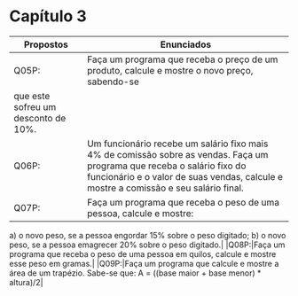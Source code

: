 # Capítulo 3
|Propostos|Enunciados|
|---------|----------|
|Q05P:|Faça um programa que receba o preço de um produto, calcule e mostre o novo preço, sabendo-se
que este sofreu um desconto de 10%.|
|Q06P:|Um funcionário recebe um salário fixo mais 4% de comissão sobre as vendas. Faça um programa que receba o salário fixo do funcionário e o valor de suas vendas, calcule e mostre a comissão e seu salário final.|
|Q07P:|Faça um programa que receba o peso de uma pessoa, calcule e mostre:
a) o novo peso, se a pessoa engordar 15% sobre o peso digitado;
b) o novo peso, se a pessoa emagrecer 20% sobre o peso digitado.|
|Q08P:|Faça um programa que receba o peso de uma pessoa em quilos, calcule e mostre esse peso em gramas.|
|Q09P:|Faça um programa que calcule e mostre a área de um trapézio. Sabe-se que: A = ((base maior + base menor) * altura)/2|
